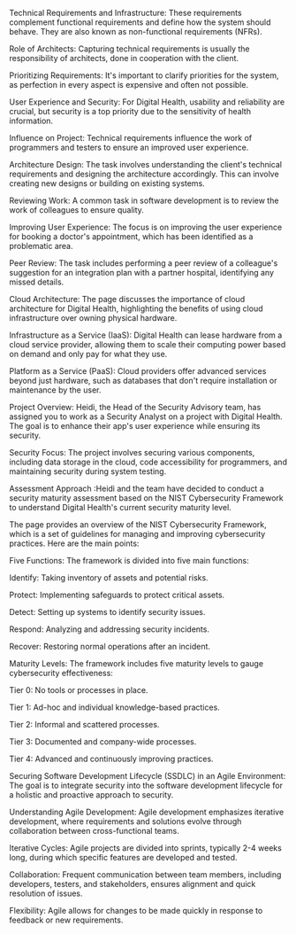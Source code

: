Technical Requirements and Infrastructure: These requirements complement functional requirements and define how the system should behave. They are also known as non-functional requirements (NFRs).

Role of Architects: Capturing technical requirements is usually the responsibility of architects, done in cooperation with the client.

Prioritizing Requirements: It's important to clarify priorities for the system, as perfection in every aspect is expensive and often not possible.

User Experience and Security: For Digital Health, usability and reliability are crucial, but security is a top priority due to the sensitivity of health information.


Influence on Project: Technical requirements influence the work of programmers and testers to ensure an improved user experience.



Architecture Design: The task involves understanding the client's technical requirements and designing the architecture accordingly. This can involve creating new designs or building on existing systems.

Reviewing Work: A common task in software development is to review the work of colleagues to ensure quality.

Improving User Experience: The focus is on improving the user experience for booking a doctor's appointment, which has been identified as a problematic area.

Peer Review: The task includes performing a peer review of a colleague's suggestion for an integration plan with a partner hospital, identifying any missed details.



Cloud Architecture: The page discusses the importance of cloud architecture for Digital Health, highlighting the benefits of using cloud infrastructure over owning physical hardware.

Infrastructure as a Service (IaaS): Digital Health can lease hardware from a cloud service provider, allowing them to scale their computing power based on demand and only pay for what they use.

Platform as a Service (PaaS): Cloud providers offer advanced services beyond just hardware, such as databases that don't require installation or maintenance by the user.



Project Overview: Heidi, the Head of the Security Advisory team, has assigned you to work as a Security Analyst on a project with Digital Health. The goal is to enhance their app's user experience while ensuring its security.

Security Focus: The project involves securing various components, including data storage in the cloud, code accessibility for programmers, and maintaining security during system testing.

Assessment Approach   :Heidi and the team have decided to conduct a security maturity assessment based on the NIST Cybersecurity Framework to understand Digital Health's current security maturity level.


The page provides an overview of the NIST Cybersecurity Framework, which is a set of guidelines for managing and improving cybersecurity practices. Here are the main points:

Five Functions: The framework is divided into five main functions:

Identify: Taking inventory of assets and potential risks.

Protect: Implementing safeguards to protect critical assets.

Detect: Setting up systems to identify security issues.

Respond: Analyzing and addressing security incidents.

Recover: Restoring normal operations after an incident.


Maturity Levels: The framework includes five maturity levels to gauge cybersecurity effectiveness:

Tier 0: No tools or processes in place.

Tier 1: Ad-hoc and individual knowledge-based practices.

Tier 2: Informal and scattered processes.

Tier 3: Documented and company-wide processes.

Tier 4: Advanced and continuously improving practices.



Securing Software Development Lifecycle (SSDLC) in an Agile Environment: The goal is to integrate security into the software development lifecycle for a holistic and proactive approach to security.

Understanding Agile Development: Agile development emphasizes iterative development, where requirements and solutions evolve through collaboration between cross-functional teams.

Iterative Cycles: Agile projects are divided into sprints, typically 2-4 weeks long, during which specific features are developed and tested.

Collaboration: Frequent communication between team members, including developers, testers, and stakeholders, ensures alignment and quick resolution of issues.

Flexibility: Agile allows for changes to be made quickly in response to feedback or new requirements.
